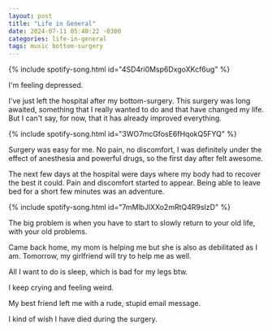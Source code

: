 ```yaml
---
layout: post
title: "Life in General"
date: 2024-07-11 05:40:22 -0300
categories: life-in-general
tags: music bottom-surgery
---
```


{% include spotify-song.html id="4SD4ri0Msp6DxgoXKcf6ug" %}

I'm feeling depressed. 

I've just left the hospital after my bottom-surgery.
This surgery was long awaited, something that I really wanted to do and that have changed my life.
But I can't say, for now, that it has already improved everything.

{% include spotify-song.html id="3WO7mcGfosE6fHqokQ5FYQ" %}

Surgery was easy for me. No pain, no discomfort,
I was definitely under the effect of anesthesia and 
powerful drugs, so the first day after felt awesome. 

The next few days at the hospital were days where my 
body had to recover the best it could. Pain and discomfort started to appear.
Being able to leave bed for a short few minutes was an adventure. 

{% include spotify-song.html id="7mMlbJlXXo2mRtQ4R9sIzD" %}

The big problem is when you have to start to slowly
return to your old life, with your old problems. 

Came back home, my mom is helping me but she is also as debilitated as I am.
Tomorrow, my girlfriend will try to help me as well.

All I want to do is sleep, which is bad for my legs btw. 

I keep crying and feeling weird. 

My best friend left me with a rude, stupid email message.

I kind of wish I have died during the surgery. 



